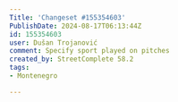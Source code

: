 ```yaml
---
Title: 'Changeset #155354603'
PublishDate: 2024-08-17T06:13:44Z
id: 155354603
user: Dušan Trojanović
comment: Specify sport played on pitches
created_by: StreetComplete 58.2
tags:
- Montenegro

---
```

